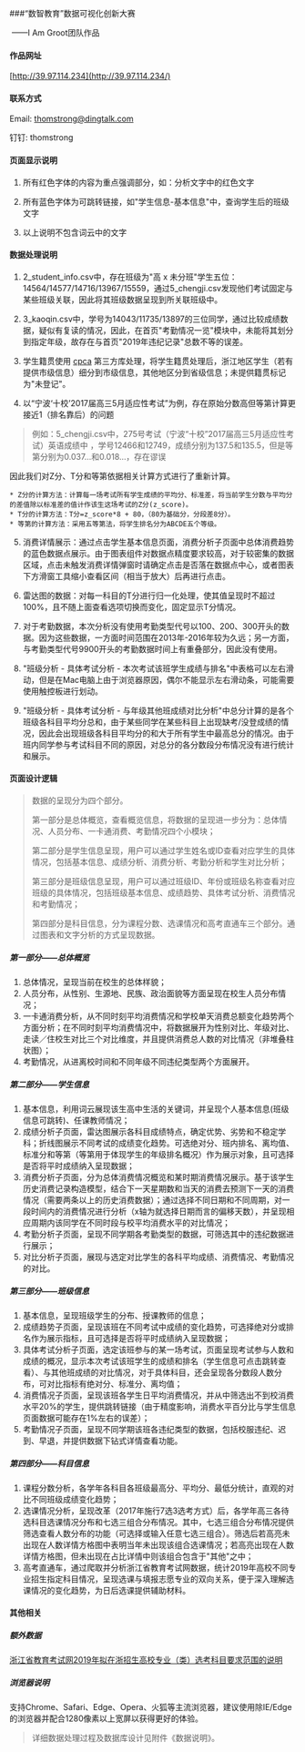 ###“数智教育”数据可视化创新大赛

​						——I Am Groot团队作品

#### 作品网址

[http://39.97.114.234](http://39.97.114.234/)

#### 联系方式

Email: thomstrong@dingtalk.com 

钉钉: thomstrong

#### 页面显示说明

1. 所有红色字体的内容为重点强调部分，如：分析文字中的红色文字

2. 所有蓝色字体为可跳转链接，如"学生信息-基本信息"中，查询学生后的班级文字
3. 以上说明不包含词云中的文字

#### 数据处理说明

1. 2_student_info.csv中，存在班级为"高 x 未分班"学生五位：14564/14577/14716/13967/15559，通过5_chengji.csv发现他们考试固定与某些班级关联，因此将其班级数据呈现到所关联班级中。

2. 3_kaoqin.csv中，学号为14043/11735/13897的三位同学，通过比较成绩数据，疑似有复读的情况，因此，在首页"考勤情况一览"模块中，未能将其划分到指定年级，故存在与首页"2019年违纪记录"总数不等的误差。

3. 学生籍贯使用 [cpca](https://github.com/DQinYuan/chinese_province_city_area_mapper) 第三方库处理，将学生籍贯处理后，浙江地区学生（若有提供市级信息）细分到市级信息，其他地区分到省级信息；未提供籍贯标记为"未登记"。

4. 以“宁波‘十校’2017届高三5月适应性考试”为例，存在原始分数高但等第计算更接近1（排名靠后）的问题

  > 例如：5_chengji.csv中，275号考试（宁波“十校”2017届高三5月适应性考试）英语成绩中 ，学号12466和12749，成绩分别为137.5和135.5，但是等第分别为0.037…和0.018…，存在谬误

  因此我们对Z分、T分和等第依据相关计算方式进行了重新计算。

    * Z分的计算方法：计算每一场考试所有学生成绩的平均分、标准差，将当前学生分数与平均分的差值除以标准差的值计作该生这场考试的Z分(z_score)。
    * T分的计算方法：T分=z_score*8 + 80，（80为基础分，分段差8分）。
    * 等第的计算方法：采用五等第法，将学生排名分为ABCDE五个等级。

5. 消费详情展示：通过点击学生基本信息页面，消费分析子页面中总体消费趋势的蓝色数据点展示。由于图表组件对数据点精度要求较高，对于较密集的数据区域，点击未触发消费详情弹窗时请确定点击是否落在数据点中心，或者图表下方滑窗工具缩小查看区间（相当于放大）后再进行点击。

6. 雷达图的数据：对每一科目的T分进行归一化处理，使其值呈现时不超过100%，且不随上面查看选项切换而变化，固定显示T分情况。

7. 对于考勤数据，本次分析没有使用考勤类型代号以100、200、300开头的数据。因为这些数据，一方面时间范围在2013年-2016年较为久远；另一方面，与考勤类型代号9900开头的考勤数据时间上有重叠部分，因此没有使用。

8. "班级分析 - 具体考试分析 - 本次考试该班学生成绩与排名"中表格可以左右滑动，但是在Mac电脑上由于浏览器原因，偶尔不能显示左右滑动条，可能需要使用触控板进行划动。

9. "班级分析 - 具体考试分析 - 与年级其他班成绩对比分析"中总分计算的是各个班级各科目平均分总和，由于某些同学在某些科目上出现缺考/没登成绩的情况，因此会出现班级各科目平均分的和大于所有学生中最高总分的情况。由于班内同学参与考试科目不同的原因，对总分的各分数段分布情况没有进行统计和展示。

#### 页面设计逻辑

> 数据的呈现分为四个部分。
>
> 第一部分是总体概览，查看概览信息，将数据的呈现进一步分为：总体情况、人员分布、一卡通消费、考勤情况四个小模块；
>
> 第二部分是学生信息呈现，用户可以通过学生姓名或ID查看对应学生的具体情况，包括基本信息、成绩分析、消费分析、考勤分析和学生对比分析；
>
> 第三部分是班级信息呈现，用户可以通过班级ID、年份或班级名称查看对应班级的具体情况，包括班级基本信息、成绩趋势、具体考试分析、消费情况和考勤情况；
>
> 第四部分是科目信息，分为课程分数、选课情况和高考直通车三个部分。通过图表和文字分析的方式呈现数据。

##### 第一部分——总体概览

1. 总体情况，呈现当前在校生的总体样貌；
2. 人员分布，从性别、生源地、民族、政治面貌等方面呈现在校生人员分布情况；
3. 一卡通消费分析，从不同时刻平均消费情况和学校单天消费总额变化趋势两个方面分析；在不同时刻平均消费情况中，将数据展开为性别对比、年级对比、走读／住校生对比三个对比维度，并且提供消费总人数的对比情况（非堆叠柱状图）；
4. 考勤情况，从进离校时间和不同年级不同违纪类型两个方面展开。

#####  第二部分——学生信息

1. 基本信息，利用词云展现该生高中生活的关键词，并呈现个人基本信息(班级信息可跳转)、任课教师情况；
2. 成绩分析子页面，雷达图展示各科目成绩特点，确定优势、劣势和不稳定学科；折线图展示不同考试的成绩变化趋势。可选绝对分、班内排名、离均值、标准分和等第（等第用于体现学生的年级排名概况）作为展示对象，且可选择是否将平时成绩纳入呈现数据；
3. 消费分析子页面，分为总体消费情况概览和某时期消费情况展示。基于该学生历史消费记录构造模型，结合下一天星期数和当天的消费去预测下一天的消费情况（需要两条以上的历史消费数据）；通过选择不同日期和不同周期，对一段时间内的消费情况进行分析（x轴为就选择日期而言的偏移天数），并呈现相应周期内该同学在不同时段与校平均消费水平的对比情况；
4. 考勤分析子页面，呈现不同学期各考勤类型的数据，可筛选其中的违纪数据进行展示；
5. 对比分析子页面，展现与选定对比学生的各科平均成绩、消费情况、考勤情况的对比。

##### 第三部分——班级信息

1. 基本信息，呈现班级学生的分布、授课教师的信息；
2. 成绩趋势子页面，呈现该班在不同考试中成绩的变化趋势，可选择绝对分或排名作为展示指标，且可选择是否将平时成绩纳入呈现数据；
3. 具体考试分析子页面，选定该班参与的某一场考试，页面呈现考试参与人数和成绩的概况，显示本次考试该班学生的成绩和排名（学生信息可点击跳转查看）、与其他班成绩的对比情况，对于具体科目，还会呈现各分数段人数分布，可对比指标有绝对分、标准分、离均值；
4. 消费情况子页面，呈现该班各学生日平均消费情况，并从中筛选出不到校消费水平20%的学生，提供跳转链接（由于精度影响，消费水平百分比与学生信息页面数据可能存在1%左右的误差）；
5. 考勤情况子页面，呈现不同学期该班各违纪类型的数据，包括校服违纪、迟到、早退，并提供数据下钻式详情查看功能。

##### 第四部分——科目信息

1. 课程分数分析，各学年各科目各班级最高分、平均分、最低分统计，直观的对比不同班级成绩变化趋势；
2. 选课情况分析，呈现改革（2017年施行7选3选考方式）后，各学年高三各待选科目选课情况分布和七选三组合分布情况。其中，七选三组合分布情况提供筛选查看人数分布的功能（可选择或输入任意七选三组合）。筛选后若高亮未出现在人数详情方格图中表明当年未出现该组合选课情况；若高亮出现在人数详情方格图，但未出现在占比详情中则该组合包含于"其他"之中；
3. 高考直通车，通过爬取并分析浙江省教育考试网数据，统计2019年高校不同专业招生指定科目情况，呈现选课与填报志愿专业的双向关系，便于深入理解选课情况的变化趋势，为日后选课提供辅助材料。

#### 其他相关

##### 额外数据

[浙江省教育考试网2019年拟在浙招生高校专业（类）选考科目要求范围的说明](http://zt.zjzs.net/xk2019/allcollege.html)


##### 浏览器说明

支持Chrome、Safari、Edge、Opera、火狐等主流浏览器，建议使用除IE/Edge的浏览器并配合1280像素以上宽屏以获得更好的体验。



> 详细数据处理过程及数据库设计见附件《数据说明》。

